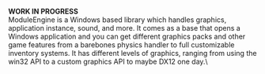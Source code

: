 **WORK IN PROGRESS**\
ModuleEngine is a Windows based library which handles graphics, application instance, sound, and more. It comes as a base that opens a Windows application and you can get different graphics packs and other game features from a barebones physics handler to full customizable inventory systems. It has different levels of graphics, ranging from using the win32 API to a custom graphics API to maybe DX12 one day.\
